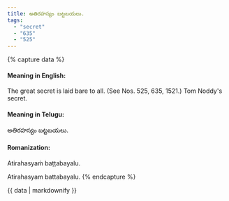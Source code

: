```yaml
---
title: అతిరహస్యం బట్టబయలు.
tags:
  - "secret"
  - "635"
  - "525"
---
```


{% capture data %}
#### Meaning in English:
The great secret is laid bare to all.
(See Nos. 525, 635, 1521.)
Tom Noddy's secret.

#### Meaning in Telugu:
అతిరహస్యం బట్టబయలు.

#### Romanization:
Atirahasyaṁ baṭṭabayalu.

Atirahasyam battabayalu.
{% endcapture %}

{{ data | markdownify }}

